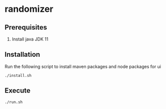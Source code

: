 # randomizer

## Prerequisites
1.  Install java JDK 11

## Installation
Run the following script to install maven packages and node packages for ui
    
    ./install.sh

## Execute

    ./run.sh